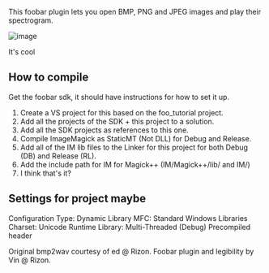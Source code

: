 This foobar plugin lets you open BMP, PNG and JPEG images and play their spectrogram.

![image](http://i.imgur.com/P3tjVfI.jpg)

It's cool

## How to compile

Get the foobar sdk, it should have instructions for how to set it up.

1. Create a VS project for this based on the foo_tutorial project.
2. Add all the projects of the SDK + this project to a solution.
3. Add all the SDK projects as references to this one.
4. Compile ImageMagick as StaticMT (Not DLL) for Debug and Release.
5. Add all of the IM lib files to the Linker for this project for both Debug (DB) and Release (RL).
6. Add the include path for IM for Magick++ (IM/Magick++/lib/ and IM/)
7. I think that's it?

## Settings for project maybe

Configuration Type: Dynamic Library
MFC: Standard Windows Libraries
Charset: Unicode
Runtime Library: Multi-Threaded (Debug)
Precompiled header

Original bmp2wav courtesy of ed @ Rizon. Foobar plugin and legibility by Vin @ Rizon.
